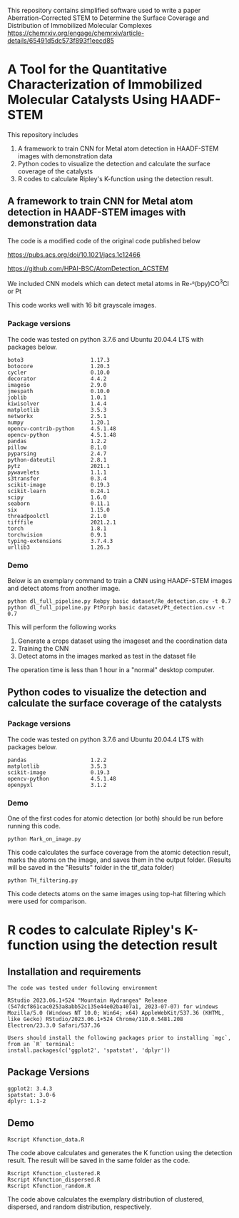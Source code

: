 This repository contains simplified software used to write a paper
Aberration-Corrected STEM to Determine the Surface Coverage and Distribution of Immobilized Molecular Complexes
https://chemrxiv.org/engage/chemrxiv/article-details/65491d5dc573f893f1eecd85

# A Tool for the Quantitative Characterization of Immobilized Molecular Catalysts Using HAADF-STEM

This repository includes
1) A framework to train CNN for Metal atom detection in HAADF-STEM images with demonstration data
2) Python codes to visualize the detection and calculate the surface coverage of the catalysts
3) R codes to calculate Ripley's K-function using the detection result.

## A framework to train CNN for Metal atom detection in HAADF-STEM images with demonstration data
The code is a modified code of the original code published below

https://pubs.acs.org/doi/10.1021/jacs.1c12466

https://github.com/HPAI-BSC/AtomDetection_ACSTEM

We included CNN models which can detect metal atoms in Re-ᴿ(bpy)CO<sup>3</sup>Cl or Pt


This code works well with 16 bit grayscale images. 
### Package versions
The code was tested on python 3.7.6 and Ubuntu 20.04.4 LTS with packages below.

```
boto3                     1.17.3
botocore                  1.20.3
cycler                    0.10.0
decorator                 4.4.2
imageio                   2.9.0
jmespath                  0.10.0
joblib                    1.0.1
kiwisolver                1.4.4
matplotlib                3.5.3
networkx                  2.5.1
numpy                     1.20.1
opencv-contrib-python     4.5.1.48
opencv-python             4.5.1.48
pandas                    1.2.2
pillow                    8.1.0
pyparsing                 2.4.7
python-dateutil           2.8.1
pytz                      2021.1
pywavelets                1.1.1
s3transfer                0.3.4
scikit-image              0.19.3
scikit-learn              0.24.1
scipy                     1.6.0
seaborn                   0.11.1
six                       1.15.0
threadpoolctl             2.1.0
tifffile                  2021.2.1
torch                     1.8.1
torchvision               0.9.1
typing-extensions         3.7.4.3
urllib3                   1.26.3
```

### Demo
Below is an exemplary command to train a CNN using HAADF-STEM images and detect atoms from another image.

```
python dl_full_pipeline.py Rebpy basic dataset/Re_detection.csv -t 0.7
python dl_full_pipeline.py PtPorph basic dataset/Pt_detection.csv -t 0.7
```
This will perform the following works
 1. Generate a crops dataset using the imageset and the coordination data
 2. Training the CNN
 3. Detect atoms in the images marked as test in the dataset file

The operation time is less than 1 hour in a "normal" desktop computer.

## Python codes to visualize the detection and calculate the surface coverage of the catalysts

### Package versions
The code was tested on python 3.7.6 and Ubuntu 20.04.4 LTS with packages below.

```
pandas                    1.2.2
matplotlib                3.5.3
scikit-image              0.19.3
opencv-python             4.5.1.48
openpyxl                  3.1.2
```


### Demo
One of the first codes for atomic detection (or both) should be run before running this code.
```
python Mark_on_image.py
```
This code calculates the surface coverage from the atomic detection result, marks the atoms on the image, and saves them in the output folder.
(Results will be saved in the "Results" folder in the tif_data folder)

```
python TH_filtering.py
```
This code detects atoms on the same images using top-hat filtering which were used for comparison.

# R codes to calculate Ripley's K-function using the detection result


## Installation and requirements
```
The code was tested under following environment

RStudio 2023.06.1+524 "Mountain Hydrangea" Release (547dcf861cac0253a8abb52c135e44e02ba407a1, 2023-07-07) for windows
Mozilla/5.0 (Windows NT 10.0; Win64; x64) AppleWebKit/537.36 (KHTML, like Gecko) RStudio/2023.06.1+524 Chrome/110.0.5481.208 Electron/23.3.0 Safari/537.36

Users should install the following packages prior to installing `mgc`, from an `R` terminal:
install.packages(c('ggplot2', 'spatstat', 'dplyr'))
```

## Package Versions
```
ggplot2: 3.4.3
spatstat: 3.0-6
dplyr: 1.1-2
```

## Demo

```
Rscript Kfunction_data.R
```
The code above calculates and generates the K function using the detection result. The result will be saved in the same folder as the code.
```
Rscript Kfunction_clustered.R
Rscript Kfunction_dispersed.R
Rscript Kfunction_random.R
```
The code above calculates the exemplary distribution of clustered, dispersed, and random distribution, respectively.
